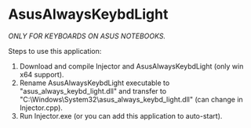 # AsusAlwaysKeybdLight

*ONLY FOR KEYBOARDS ON ASUS NOTEBOOKS.*

Steps to use this application:
1) Download and compile Injector and AsusAlwaysKeybdLight (only win x64 support).
2) Rename AsusAlwaysKeybdLight executable to "asus_always_keybd_light.dll" and transfer to "C:\Windows\System32\asus_always_keybd_light.dll" (can change in Injector.cpp).
3) Run Injector.exe (or you can add this application to auto-start).

